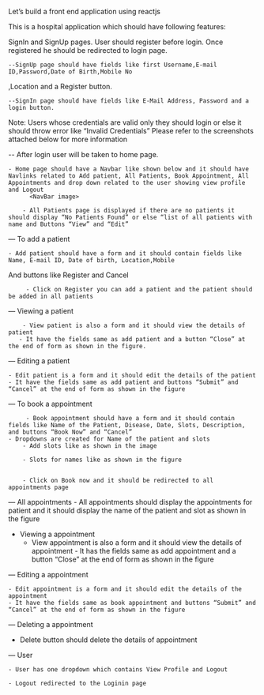 Let’s build a front end application using reactjs

This is a hospital application which should have following features:

SignIn and SignUp pages. User should register before login. Once registered he should be redirected to login page.

    --SignUp page should have fields like first Username,E-mail ID,Password,Date of Birth,Mobile No

,Location and a Register button.

    --SignIn page should have fields like E-Mail Address, Password and a login button.

Note: Users whose credentials are valid only they should login or else it should throw error like “Invalid Credentials”
Please refer to the screenshots attached below for more information

-- After login user will be taken to home page.

    - Home page should have a Navbar like shown below and it should have Navlinks related to Add patient, All Patients, Book Appointment, All Appointments and drop down related to the user showing view profile and Logout
          <NavBar image>

        - All Patients page is displayed if there are no patients it should display “No Patients Found” or else “list of all patients with name and Buttons “View” and “Edit”

— To add a patient

    - Add patient should have a form and it should contain fields like Name, E-mail ID, Date of birth, Location,Mobile

And buttons like Register and Cancel

         - Click on Register you can add a patient and the patient should be added in all patients

— Viewing a patient

        - View patient is also a form and it should view the details of patient
       - It have the fields same as add patient and a button “Close” at the end of form as shown in the figure.

— Editing a patient

    - Edit patient is a form and it should edit the details of the patient
    - It have the fields same as add patient and buttons “Submit” and “Cancel” at the end of form as shown in the figure

— To book a appointment

         - Book appointment should have a form and it should contain fields like Name of the Patient, Disease, Date, Slots, Description, and buttons “Book Now” and “Cancel”
    - Dropdowns are created for Name of the patient and slots
        - Add slots like as shown in the image

        - Slots for names like as shown in the figure


        - Click on Book now and it should be redirected to all appointments page

— All appointments - All appointments should display the appointments for patient and it should display the name of the patient and slot as shown in the figure

- Viewing a appointment
  - View appointment is also a form and it should view the details of appointment - It has the fields same as add appointment and a button “Close” at the end of form as shown in the figure

— Editing a appointment

    - Edit appointment is a form and it should edit the details of the appointment
    - It have the fields same as book appointment and buttons “Submit” and “Cancel” at the end of form as shown in the figure

— Deleting a appointment

- Delete button should delete the details of appointment

— User

    - User has one dropdown which contains View Profile and Logout

    - Logout redirected to the Loginin page
